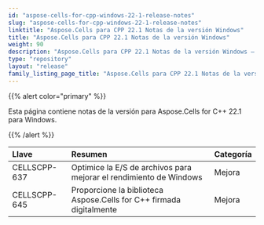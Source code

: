 ```yaml
---
id: "aspose-cells-for-cpp-windows-22-1-release-notes"
slug: "aspose-cells-for-cpp-windows-22-1-release-notes"
linktitle: "Aspose.Cells para CPP 22.1 Notas de la versión Windows"
title: "Aspose.Cells para CPP 22.1 Notas de la versión Windows"
weight: 90
description: "Aspose.Cells para CPP 22.1 Notas de la versión Windows – the latest updates and fixes."
type: "repository"
layout: "release"
family_listing_page_title: "Aspose.Cells para CPP 22.1 Notas de la versión Windows"
---
```

{{% alert color="primary" %}}

Esta página contiene notas de la versión para Aspose.Cells for C++ 22.1 para Windows.

{{% /alert %}}

|**Llave**|**Resumen**|**Categoría**|
|:- |:- |:- |
|CELLSCPP-637| Optimice la E/S de archivos para mejorar el rendimiento de Windows|Mejora|
|CELLSCPP-645| Proporcione la biblioteca Aspose.Cells for C++ firmada digitalmente|Mejora|
